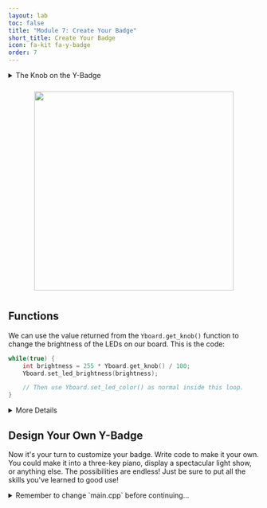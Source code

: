 ```yaml
---
layout: lab
toc: false
title: "Module 7: Create Your Badge"
short_title: Create Your Badge
icon: fa-kit fa-y-badge
order: 7
---
```


<details markdown-="block">
<summary markdown="span">The Knob on the Y-Badge
</summary>

The knob is a device known as a **potentiometer**. We send a _voltage_ through it and measure how much of that voltage is allowed to pass through, based on the position of the knob. This allows us to return a value based on the current position of the knob using the `knob_get()` function.

</details>

<p align="center"><img src="{% link media/knob.png %}" width="400" hspace="5%" vspace="10px"></p>

## Functions

We can use the value returned from the `Yboard.get_knob()` function to change the brightness of the LEDs on our board. This is the code:

```cpp
while(true) {
    int brightness = 255 * Yboard.get_knob() / 100;
    Yboard.set_led_brightness(brightness);

    // Then use Yboard.set_led_color() as normal inside this loop.
}
```

<details markdown="block">
<summary markdown="span">More Details
</summary>
You'll notice that we've multiplied the value of `Yboard.get_knob()` by 255 and divided it by 100. The reason is because `Yboard.set_led_brightness()` needs a brightness between 0 and 255, but `Yboard.get_knob()` gives us a value between 0 and 100. We can _scale_ our value from `Yboard.get_knob()` to a value that `Yboard.set_led_brightness()` will understand by _multiplying_ it by the maximum value of our _brightness function_ and _dividing_ by the maximum value of our _knob function_.

Notice also that we are monitoring the value of `Yboard.get_knob()` continuously by placing it inside an infinite `while` loop.

There are other things you can try to control with `Yboard.get_knob()` (for example, you could use it to change the _color_ of LEDs rather than brightness) but brightness is the easiest. Feel free to experiment with it!
</details>


## Design Your Own Y-Badge

Now it's your turn to customize your badge. Write code to make it your own. You could make it into a three-key piano, display a spectacular light show, or anything else. The possibilities are endless! Just be sure to put all the skills you've learned to good use!

<details markdown="block">
<summary markdown="span">Remember to change `main.cpp` before continuing...
</summary>
> 📝 **_NOTE:_** You will need to go to `main.cpp` and change the comments to call the correct activity function:
```c
// conditionals_activity();
badge_activity();
```
</details>
